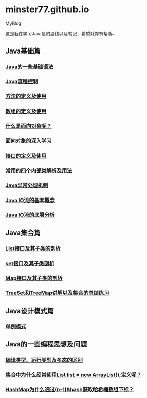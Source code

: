 # minster77.github.io
MyBlog

这是我在学习Java是的路线以及笔记，希望对你有帮助~

## Java基础篇

### [Java的一些基础语法](https://minster77.github.io/p/javase01/)

### [Java流程控制](https://minster77.github.io/p/java%E6%B5%81%E7%A8%8B%E6%8E%A7%E5%88%B6/)

### [方法的定义及使用](https://minster77.github.io/p/javamethod/)

### [数组的定义及使用](https://minster77.github.io/p/javaarray/)

### [什么是面向对象呢？](https://minster77.github.io/p/javaoop_01/)

### [面向对象的深入学习](https://minster77.github.io/p/javaoop_02/)

### [接口的定义及使用](https://minster77.github.io/p/javainterface/)

### [常用的四个内部类解析及用法](https://minster77.github.io/p/java%E5%86%85%E9%83%A8%E7%B1%BB/)

### [Java异常处理机制](https://minster77.github.io/p/javaexception/)

### [Java IO流的基本概念](https://minster77.github.io/p/java_io%E6%B5%81/)

### [Java IO流的底层分析](https://minster77.github.io/p/java_io%E6%B5%81_2/)



## Java集合篇

### [List接口及其子类的剖析](https://minster77.github.io/p/java%E9%9B%86%E5%90%88%E7%B1%BB%E4%B8%80/)

### [set接口及其子类剖析](https://minster77.github.io/p/java%E9%9B%86%E5%90%88%E7%B1%BB%E4%BA%8C/)

### [Map接口及其子类的剖析](https://minster77.github.io/p/java%E9%9B%86%E5%90%88%E7%B1%BB%E4%B8%89/)

### [TreeSet和TreeMap讲解以及集合的总结练习](https://minster77.github.io/p/java%E9%9B%86%E5%90%88%E7%B1%BB%E5%9B%9B/)



## Java设计模式篇

### [单例模式](https://minster77.github.io/p/java%E5%8D%95%E4%BE%8B%E6%A8%A1%E5%BC%8F/)



## Java的一些编程思想及问题

### [编译类型、运行类型及多态的区别](https://minster77.github.io/p/polymorphic/)

### [集合中为什么经常使用List list = new ArrayList();定义呢？](https://minster77.github.io/p/java%E7%BC%96%E7%A8%8B%E6%80%9D%E6%83%B3%E9%9B%86%E5%90%88%E7%AF%87%E4%B8%80/)

### [HashMap为什么通过(n-1)&hash获取哈希桶数组下标？](https://minster77.github.io/p/java%E7%BC%96%E7%A8%8B%E6%80%9D%E6%83%B3%E9%9B%86%E5%90%88%E7%AF%87%E4%BA%8C/)


